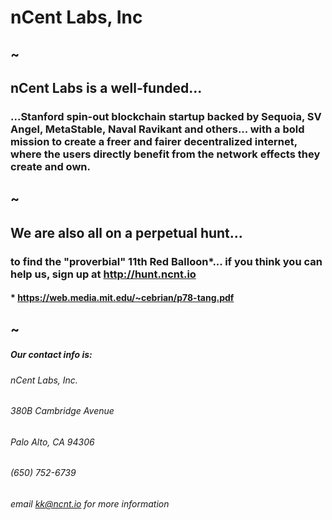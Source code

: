 
# nCent Labs, Inc
## ~
## nCent Labs is a well-funded...
### ...Stanford spin-out blockchain startup backed by Sequoia, SV Angel, MetaStable, Naval Ravikant and others... with a bold mission to create a freer and fairer decentralized internet, where the users directly benefit from the network effects they create and own.
## ~
## We are also all on a perpetual hunt...
### to find the "proverbial" 11th Red Balloon*... if you think you can help us, sign up at http://hunt.ncnt.io






#### * https://web.media.mit.edu/~cebrian/p78-tang.pdf
## ~
##### Our contact info is:
###### nCent Labs, Inc.
###### 380B Cambridge Avenue
###### Palo Alto, CA 94306
###### (650) 752-6739
###### email kk@ncnt.io for more information
